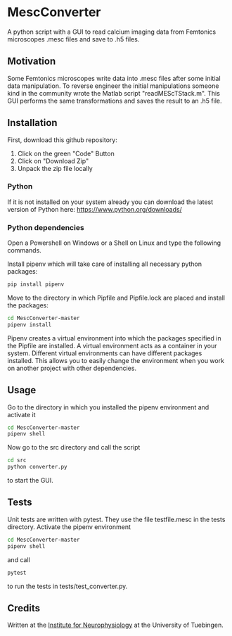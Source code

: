 # MescConverter
A python script with a GUI to read calcium imaging data from Femtonics microscopes .mesc files and save to .h5 files.


## Motivation
Some Femtonics microscopes write data into .mesc files after some initial data manipulation. To reverse engineer the initial manipulations someone kind in the community wrote the Matlab script "readMEScTStack.m". This GUI performs the same transformations and saves the result to an .h5 file.


## Installation
First, download this github repository:
1. Click on the green "Code" Button
2. Click on "Download Zip"
3. Unpack the zip file locally

### Python
If it is not installed on your system already you can download the latest version of Python here: https://www.python.org/downloads/

### Python dependencies
Open a Powershell on Windows or a Shell on Linux and type the following commands.

Install pipenv which will take care of installing all necessary python packages:
```sh
pip install pipenv
```

Move to the directory in which Pipfile and Pipfile.lock are placed and install the packages:
```sh
cd MescConverter-master
pipenv install
```
Pipenv creates a virtual environment into which the packages specified in the Pipfile are installed. A virtual environment acts as a container in your system. Different virtual environments can have different packages installed. This allows you to easily change the environment when you work on another project with other dependencies. 


## Usage
Go to the directory in which you installed the pipenv environment and activate it
```sh
cd MescConverter-master
pipenv shell
```
Now go to the src directory and call the script 
```sh
cd src
python converter.py
```
to start the GUI. 


## Tests
Unit tests are written with pytest. They use the file testfile.mesc in the tests directory. Activate the pipenv environment
```sh
cd MescConverter-master
pipenv shell
```
and call 
```sh
pytest
```
to run the tests in tests/test_converter.py.

## Credits
Written at the [Institute for Neurophysiology](http://www.physiologie2.uni-tuebingen.de/) at the University of Tuebingen. 
